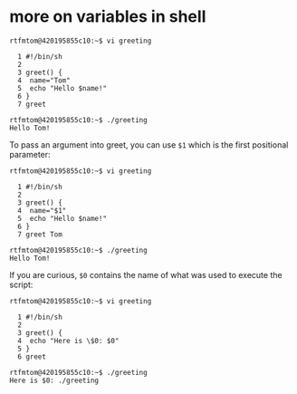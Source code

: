 # more on variables in shell 

```
rtfmtom@420195855c10:~$ vi greeting 

  1 #!/bin/sh
  2 
  3 greet() {
  4  name="Tom"
  5  echo "Hello $name!"
  6 }
  7 greet

rtfmtom@420195855c10:~$ ./greeting 
Hello Tom!
```

To pass an argument into greet, you can use `$1` which is the first positional parameter:
```
rtfmtom@420195855c10:~$ vi greeting 

  1 #!/bin/sh
  2 
  3 greet() {
  4  name="$1"
  5  echo "Hello $name!"
  6 }
  7 greet Tom

rtfmtom@420195855c10:~$ ./greeting 
Hello Tom!
```

If you are curious, `$0` contains the name of what was used to execute the script:
```
rtfmtom@420195855c10:~$ vi greeting 

  1 #!/bin/sh
  2 
  3 greet() {
  4  echo "Here is \$0: $0"
  5 }
  6 greet

rtfmtom@420195855c10:~$ ./greeting 
Here is $0: ./greeting
```

